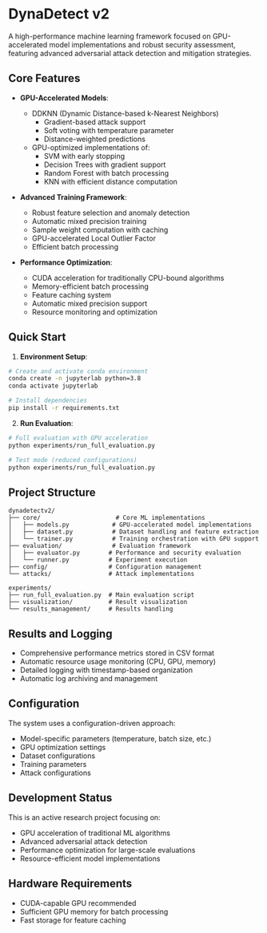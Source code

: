 # DynaDetect v2

A high-performance machine learning framework focused on GPU-accelerated model implementations and robust security assessment, featuring advanced adversarial attack detection and mitigation strategies.

## Core Features

- **GPU-Accelerated Models**:

  - DDKNN (Dynamic Distance-based k-Nearest Neighbors)
    - Gradient-based attack support
    - Soft voting with temperature parameter
    - Distance-weighted predictions
  - GPU-optimized implementations of:
    - SVM with early stopping
    - Decision Trees with gradient support
    - Random Forest with batch processing
    - KNN with efficient distance computation

- **Advanced Training Framework**:

  - Robust feature selection and anomaly detection
  - Automatic mixed precision training
  - Sample weight computation with caching
  - GPU-accelerated Local Outlier Factor
  - Efficient batch processing

- **Performance Optimization**:
  - CUDA acceleration for traditionally CPU-bound algorithms
  - Memory-efficient batch processing
  - Feature caching system
  - Automatic mixed precision support
  - Resource monitoring and optimization

## Quick Start

1. **Environment Setup**:

```bash
# Create and activate conda environment
conda create -n jupyterlab python=3.8
conda activate jupyterlab

# Install dependencies
pip install -r requirements.txt
```

2. **Run Evaluation**:

```bash
# Full evaluation with GPU acceleration
python experiments/run_full_evaluation.py

# Test mode (reduced configurations)
python experiments/run_full_evaluation.py
```

## Project Structure

```
dynadetectv2/
├── core/                     # Core ML implementations
│   ├── models.py            # GPU-accelerated model implementations
│   ├── dataset.py           # Dataset handling and feature extraction
│   └── trainer.py           # Training orchestration with GPU support
├── evaluation/              # Evaluation framework
│   ├── evaluator.py        # Performance and security evaluation
│   └── runner.py           # Experiment execution
├── config/                 # Configuration management
└── attacks/                # Attack implementations

experiments/
├── run_full_evaluation.py  # Main evaluation script
├── visualization/          # Result visualization
└── results_management/     # Results handling
```

## Results and Logging

- Comprehensive performance metrics stored in CSV format
- Automatic resource usage monitoring (CPU, GPU, memory)
- Detailed logging with timestamp-based organization
- Automatic log archiving and management

## Configuration

The system uses a configuration-driven approach:

- Model-specific parameters (temperature, batch size, etc.)
- GPU optimization settings
- Dataset configurations
- Training parameters
- Attack configurations

## Development Status

This is an active research project focusing on:

- GPU acceleration of traditional ML algorithms
- Advanced adversarial attack detection
- Performance optimization for large-scale evaluations
- Resource-efficient model implementations

## Hardware Requirements

- CUDA-capable GPU recommended
- Sufficient GPU memory for batch processing
- Fast storage for feature caching
